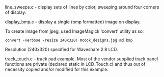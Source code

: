 line_sweeps.c - display sets of lines by color, sweeping around four
                corners of display.

display_bmp.c - display a single (bmp formatted) image on display.

  To create image from jpeg, used ImageMagick 'convert' utility as so:

    convert -verbose -resize 240x320! mcook_designs.jpg md.bmp

  Resolution (240x320) specified for Waveshare 2.8 LCD.

track_touch.c - track pad example. Most of the vendor supplied track
  panel functions are private (declared static in LCD_Touch.c) and
  thus out of necessity copied and/or modified for this example.
  
  
  